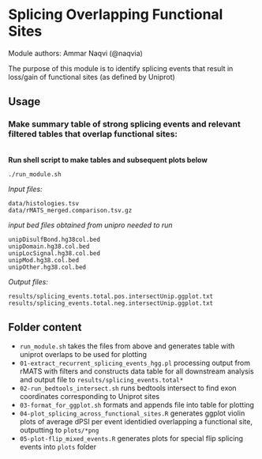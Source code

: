# Splicing Overlapping Functional Sites

Module authors: Ammar Naqvi (@naqvia)

The purpose of this module is to identify splicing events that result in loss/gain of functional sites (as defined by Uniprot)

## Usage
### Make summary table of strong splicing events and relevant filtered tables that overlap functional sites:
<br>**Run shell script to make tables and subsequent plots below**
```
./run_module.sh
```

*Input files:*
```
data/histologies.tsv
data/rMATS_merged.comparison.tsv.gz
```

*input bed files obtained from unipro needed to  run*
```
unipDisulfBond.hg38col.bed
unipDomain.hg38.col.bed
unipLocSignal.hg38.col.bed
unipMod.hg38.col.bed
unipOther.hg38.col.bed
```

*Output files:*
```
results/splicing_events.total.pos.intersectUnip.ggplot.txt
results/splicing_events.total.neg.intersectUnip.ggplot.txt
```

## Folder content
* `run_module.sh` takes the files from above and generates table with uniprot overlaps to be used for plotting
* `01-extract_recurrent_splicing_events_hgg.pl` processing output from rMATS with filters and constructs data table for all downstream analysis and output file to `results/splicing_events.total*`
* `02-run_bedtools_intersect.sh` runs bedtools intersect to find exon coordinates corresponding to Uniprot sites
* `03-format_for_ggplot.sh` formats and appends file into table for plotting
* `04-plot_splicing_across_functional_sites.R` generates ggplot violin plots of average dPSI per event identidied overlapping a functional site, outputting to `plots/*png`
* `05-plot-flip_mixed_events.R` generates plots for special flip splicing events into `plots` folder
